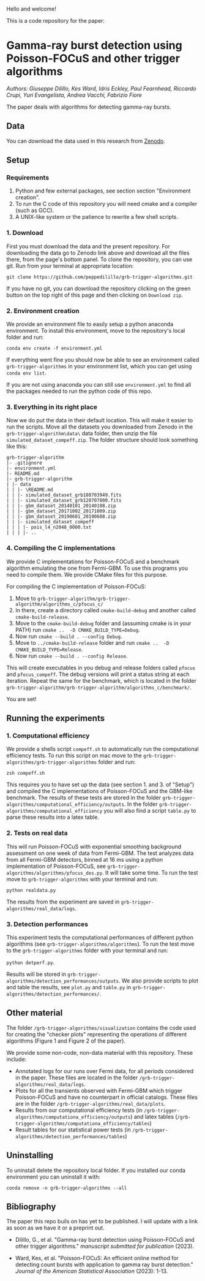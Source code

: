 
Hello and welcome! 

This is a code repository for the paper:
# Gamma-ray burst detection using Poisson-FOCuS and other trigger algorithms
_Authors: 
Giuseppe Dilillo, 
Kes Ward, 
Idris Eckley, 
Paul Fearnhead, 
Riccardo Crupi,
Yuri Evangelista,
Andrea Vacchi,
Fabrizio Fiore_

The paper deals with algorithms for detecting gamma-ray bursts. 


## Data

You can download the data used in this research from [Zenodo](https://doi.org/10.5281/zenodo.8334676).

## Setup

### Requirements
1. Python and few external packages, see section section "Environment creation".
2. To run the C code of this repository you will need cmake and a compiler (such as GCC).
3. A UNIX-like system or the patience to rewrite a few shell scripts. 

### 1. Download
First you must download the data and the present repository.
For downloading the data go to Zenodo link above and download all the files there,
from the page's bottom panel.
To clone the repository, you can use git. 
Run from your terminal at appropriate location:

`git clone https://github.com/peppedilillo/grb-trigger-algorithms.git`

If you have no git, you can download the repository clicking on the green
button on the top right of this page and then clicking on `Download zip`.

### 2. Environment creation
We provide an environment file to easily setup a python anaconda environment.
To install this environment, move to the repository's local folder and run:

`conda env create -f environment.yml`

If everything went fine you should now be able to see an environment called
`grb-trigger-algorithms` in your environment list, which you can get using
`conda env list`.

If you are not using anaconda you can still use  `environment.yml` to find all 
the packages needed to run the python code of this repo.

### 3. Everything in its right place 

Now we do put the data in their default location.
This will make it easier to run the scripts.
Move all the datasets you downloaded from Zenodo in the `grb-trigger-algorithm\data\`
data folder, then unzip the file `simulated_dataset_compeff.zip`.
The folder structure should look something like this:

```
grb-trigger-algorithm
|- .gitignore
|- environment.yml
|- README.md
|- grb-trigger-algorithm
| |- data
| | |- \README.md
| | |- simulated_dataset_grb180703949.fits
| | |- simulated_dataset_grb120707800.fits
| | |- gbm_dataset_20140101_20140108.zip
| | |- gbm_dataset_20171002_20171009.zip
| | |- gbm_dataset_20190601_20190608.zip
| | |- simulated_dataset_compeff
| | | |- pois_l4_n2048_0000.txt
| | | |- ..
```

### 4. Compiling the C implementations

We provide C implementations for Poisson-FOCuS and a benchmark algorithm emulating
the one from Fermi-GBM. To use this programs you need to compile them.
We provide CMake files for this purpose.

For compiling the C implementation of Poisson-FOCuS:
1. Move to `grb-trigger-algorithm/grb-trigger-algorithm/algorithms_c/pfocus_c/`
2. In there, create a directory called `cmake-build-debug` and another called `cmake-build-release`.
3. Move to the `cmake-build-debug` folder and (assuming cmake is in your PATH) run `cmake ..  -D CMAKE_BUILD_TYPE=Debug`.
4. Now run `cmake --build . --config Debug`.
3. Move to `../cmake-build-release` folder and run `cmake ..  -D CMAKE_BUILD_TYPE=Release`.
4. Now run `cmake --build . --config Release`.

This will create executables in you debug and release folders called `pfocus` and `pfocus_compeff`.
The debug versions will print a status string at each iteration.
Repeat the same for the benchmark, which is located in the folder `grb-trigger-algorithm/grb-trigger-algorithm/algorithms_c/benchmark/`.


You are set! 

## Running the experiments

### 1. Computational efficiency

We provide a shells script `compeff.sh` to automatically run the computational efficiency tests.
To run this script on mac move to the `grb-trigger-algorithms/grb-trigger-algorithms` folder and run:

`zsh compeff.sh`

This requires you to have set up the data (see section 1. and 3. of "Setup") and compiled the C implementations of Poisson-FOCuS and the GBM-like benchmark.
The results of these tests are stored in the folder `grb-trigger-algorithms/computational_efficiency/outputs`.
In the folder `grb-trigger-algorithms/computational_efficiency` you will also find a script `table.py` to parse these results into a latex table.

### 2. Tests on real data

This will run Poisson-FOCuS with exponential smoothing background assessment on one week of data from Fermi-GBM. The test analyzes data from all Fermi-GBM detectors, binned at 16 ms using a python implementation of Poisson-FOCuS, see `grb-trigger-algorithms/algorithms/pfocus_des.py`.
It will take some time. 
To run the test move to `grb-trigger-algorithms` with your terminal and run:

`python realdata.py`

The results from the experiment are saved in `grb-trigger-algorithms/real_data/logs`.

### 3. Detection performances

This experiment tests the computational performances of different python algorithms (see `grb-trigger-algorithms/algorithms`). 
To run the test move to the `grb-trigger-algorithms` folder with your terminal and run:

`python detperf.py`.

Results will be stored in `grb-trigger-algorithms/detection_performances/outputs`.
We also provide scripts to plot and table the results, see `plot.py` and `table.py` in `grb-trigger-algorithms/detection_performances/`.

## Other material
The folder `/grb-trigger-algorithms/visualization` contains the code used for creating the "checker plots" representing the operations of different algorithms (Figure 1 and Figure 2 of the paper).

We provide some non-code, non-data material with this repository.
These include:
* Annotated logs for our runs over Fermi data, for all periods considered in the paper.
  These files are located in the folder `/grb-trigger-algorithms/real_data/logs`.
* Plots for all the transients observed with Fermi-GBM which trigger Poisson-FOCuS and have no counterpart in official catalogs.
  These files are in the folder `/grb-trigger-algorithms/real_data/plots`.
* Results from our computational efficiency tests (in `/grb-trigger-algorithms/computationa_efficiency/outputs`)
  and latex tables (`/grb-trigger-algorithms/computationa_efficiency/tables`)
* Result tables for our statistical power tests (in `/grb-trigger-algorithms/detection_performances/tables`)

## Uninstalling

To uninstall delete the repository local folder.
If you installed our conda environment you can uninstall it with:

`conda remove -n grb-trigger-algorithms --all`

## Bibliography

The paper this repo buils on has yet to be published. 
I will update with a link as soon as we have it or a preprint out.

* Dilillo, G., et al. "Gamma-ray burst detection using Poisson-FOCuS and other trigger algorithms." _manuscript submitted for publication_ (2023).

* Ward, Kes, et al. "Poisson-FOCuS: An efficient online method for detecting count bursts with application to gamma ray burst detection." _Journal of the American Statistical Association_ (2023): 1-13.

